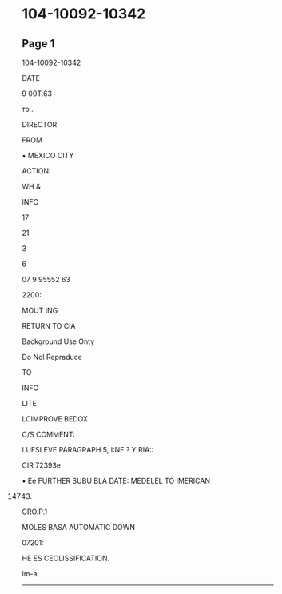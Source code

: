 # 104-10092-10342

## Page 1

104-10092-10342

DATE

9 00T.63 -

то .

DIRECTOR

FROM

• MEXICO CITY

ACTION:

WH &

INFO

17

21

3

6

07 9 95552 63

2200:

MOUT ING

RETURN TO CIA

Background Use Onty

Do Nol Repraduce

TO

INFO

LITE

LCIMPROVE BEDOX

C/S COMMENT:

LUFSLEVE PARAGRAPH 5, I:NF ? Y RIA::

CIR 72393e

• Ee FURTHER SUBU BLA DATE: MEDELEL TO IMERICAN

14743.

CRO.P.1

MOLES BASA AUTOMATIC DOWN

07201:

HE ES CEOLISSIFICATION.

Im-a

---

